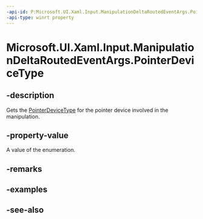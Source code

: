 ```yaml
---
-api-id: P:Microsoft.UI.Xaml.Input.ManipulationDeltaRoutedEventArgs.PointerDeviceType
-api-type: winrt property
---
```


<!-- Property syntax
public Windows.Devices.Input.PointerDeviceType PointerDeviceType { get; }
-->

# Microsoft.UI.Xaml.Input.ManipulationDeltaRoutedEventArgs.PointerDeviceType

## -description
Gets the [PointerDeviceType](../microsoft.ui.input/pointerdevicetype.md) for the pointer device involved in the manipulation.

## -property-value
A value of the enumeration.

## -remarks

## -examples

## -see-also
